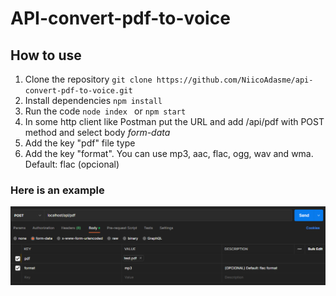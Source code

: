 # API-convert-pdf-to-voice

## How to use

1. Clone the repository
`` git clone https://github.com/NiicoAdasme/api-convert-pdf-to-voice.git ``
2. Install dependencies ``npm install``
3. Run the code 
``node index `` or ``npm start`` 
4. In some http client like Postman put the URL and add /api/pdf with POST method and select body *form-data*
5. Add the key "pdf" file type
6. Add the key "format". You can use mp3, aac, flac, ogg, wav and wma. Default: flac (opcional)

### Here is an example
![Postman Rquest](https://github.com/NiicoAdasme/api-convert-pdf-to-voice/blob/main/src/assets/example.png?raw=true)
